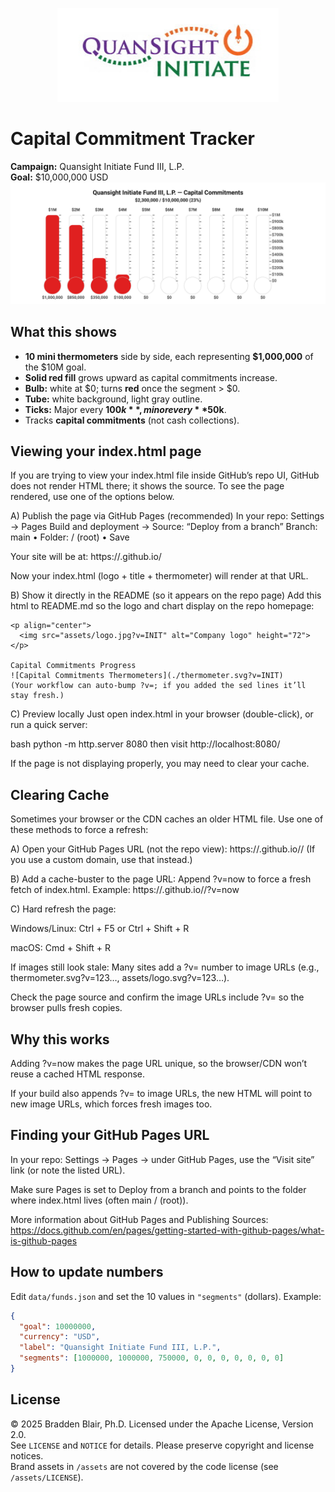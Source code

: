<p align="center">
  <img src="assets/logo.jpg?v=INIT" alt="Company logo" height="150">
</p>

# Capital Commitment Tracker

**Campaign:** Quansight Initiate Fund III, L.P.  
**Goal:** $10,000,000 USD
<br>
![Capital Commitments Thermometers](./thermometer.svg?v=20250811154832-16885081679-1)

## What this shows
- **10 mini thermometers** side by side, each representing **$1,000,000** of the $10M goal.
- **Solid red fill** grows upward as capital commitments increase.
- **Bulb:** white at $0; turns **red** once the segment > $0.
- **Tube:** white background, light gray outline.
- **Ticks:** Major every **$100k**, minor every **$50k**.
- Tracks **capital commitments** (not cash collections).

## Viewing your index.html page
If you are trying to view your index.html file inside GitHub’s repo UI, GitHub does not render HTML there; it shows the source. To see the page rendered, use one of the options below.

A) Publish the page via GitHub Pages (recommended)
In your repo: Settings → Pages
Build and deployment → Source: “Deploy from a branch”
Branch: main • Folder: / (root) • Save

Your site will be at:
https://<your-username>.github.io/<your-repo>

Now your index.html (logo + title + thermometer) will render at that URL.

B) Show it directly in the README (so it appears on the repo page)
Add this html to README.md so the logo and chart display on the repo homepage:

```
<p align="center">
  <img src="assets/logo.jpg?v=INIT" alt="Company logo" height="72">
</p>

Capital Commitments Progress
![Capital Commitments Thermometers](./thermometer.svg?v=INIT)
(Your workflow can auto-bump ?v=; if you added the sed lines it’ll stay fresh.)
```
C) Preview locally
Just open index.html in your browser (double-click), or run a quick server:

bash
python -m http.server 8080
then visit http://localhost:8080/

If the page is not displaying properly, you may need to clear your cache.

## Clearing Cache
Sometimes your browser or the CDN caches an older HTML file. Use one of these methods to force a refresh:

A) Open your GitHub Pages URL (not the repo view):
https://<your-username>.github.io/<your-repo>/
(If you use a custom domain, use that instead.)

B) Add a cache-buster to the page URL:
Append ?v=now to force a fresh fetch of index.html.
Example: https://<your-username>.github.io/<your-repo>/?v=now

C) Hard refresh the page:

Windows/Linux: Ctrl + F5 or Ctrl + Shift + R

macOS: Cmd + Shift + R

If images still look stale:
Many sites add a ?v= number to image URLs (e.g., thermometer.svg?v=123…, assets/logo.svg?v=123…).

Check the page source and confirm the image URLs include ?v= so the browser pulls fresh copies.

## Why this works
Adding ?v=now makes the page URL unique, so the browser/CDN won’t reuse a cached HTML response.

If your build also appends ?v= to image URLs, the new HTML will point to new image URLs, which forces fresh images too.

## Finding your GitHub Pages URL
In your repo: Settings → Pages → under GitHub Pages, use the “Visit site” link (or note the listed URL).

Make sure Pages is set to Deploy from a branch and points to the folder where index.html lives (often main / (root)).

More information about GitHub Pages and Publishing Sources: https://docs.github.com/en/pages/getting-started-with-github-pages/what-is-github-pages

## How to update numbers
Edit `data/funds.json` and set the 10 values in `"segments"` (dollars). Example:
```json
{
  "goal": 10000000,
  "currency": "USD",
  "label": "Quansight Initiate Fund III, L.P.",
  "segments": [1000000, 1000000, 750000, 0, 0, 0, 0, 0, 0, 0]
}
```

## License
© 2025 Bradden Blair, Ph.D. Licensed under the Apache License, Version 2.0.  
See `LICENSE` and `NOTICE` for details. Please preserve copyright and license notices.  
Brand assets in `/assets` are not covered by the code license (see `/assets/LICENSE`).
